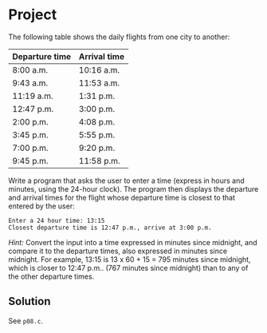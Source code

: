 # Project

The following table shows the daily flights from one city to another:

| Departure time | Arrival time |
| -------------- | ------------ |
|  8:00 a.m.     | 10:16 a.m.   |
|  9:43 a.m.     | 11:53 a.m.   |
| 11:19 a.m.     |  1:31 p.m.   |
| 12:47 p.m.     |  3:00 p.m.   |
|  2:00 p.m.     |  4:08 p.m.   |
|  3:45 p.m.     |  5:55 p.m.   |
|  7:00 p.m.     |  9:20 p.m.   |
|  9:45 p.m.     | 11:58 p.m.   |

Write a program that asks the user to enter a time (express in hours and
minutes, using the 24-hour clock). The program then displays the departure and
arrival times for the flight whose departure time is closest to that entered by
the user:

```
Enter a 24 hour time: 13:15
Closest departure time is 12:47 p.m., arrive at 3:00 p.m.
```

*Hint:* Convert the input into a time expressed in minutes since midnight, and
compare it to the departure times, also expressed in minutes since midnight.
For example, 13:15 is 13 x 60 + 15 = 795 minutes since midnight, which is
closer to 12:47 p.m.. (767 minutes since midnight) than to any of the other
departure times.

## Solution

See `p08.c`.
